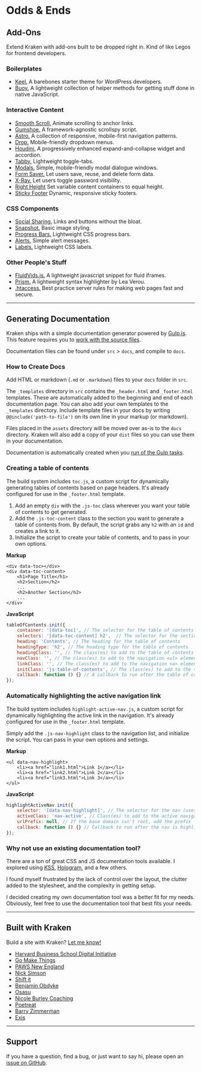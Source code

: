 # Odds & Ends

## Add-Ons

Extend Kraken with add-ons built to be dropped right in. Kind of like Legos for frontend developers.

### Boilerplates

* [Keel.](https://github.com/cferdinandi/keel) A barebones starter theme for WordPress developers.
* [Buoy.](https://github.com/cferdinandi/buoy) A lightweight collection of helper methods for getting stuff done in native JavaScript.

### Interactive Content

* [Smooth Scroll.](https://github.com/cferdinandi/smooth-scroll/) Animate scrolling to anchor links.
* [Gumshoe.](https://github.com/cferdinandi/gumshoe) A framework-agnostic scrollspy script.
* [Astro.](https://github.com/cferdinandi/astro/) A collection of responsive, mobile-first navigation patterns.
* [Drop.](https://github.com/cferdinandi/drop/) Mobile-friendly dropdown menus.
* [Houdini.](https://github.com/cferdinandi/houdini/) A progressively enhanced expand-and-collapse widget and accordion.
* [Tabby.](https://github.com/cferdinandi/tabby/) Lightweight toggle-tabs.
* [Modals.](https://github.com/cferdinandi/modals/) Simple, mobile-friendly modal dialogue windows.
* [Form Saver.](https://github.com/cferdinandi/form-saver/) Let users save, reuse, and delete form data.
* [X-Ray.](https://github.com/cferdinandi/x-ray/) Let users toggle password visibility.
* [Right Height](https://github.com/cferdinandi/right-height/) Set variable content containers to equal height.
* [Sticky Footer](https://github.com/cferdinandi/sticky-footer/) Dynamic, responsive sticky footers.


### CSS Components

* [Social Sharing.](https://github.com/cferdinandi/social-sharing/) Links and buttons without the bloat.
* [Snapshot.](https://github.com/cferdinandi/snapshot/) Basic image styling.
* [Progress Bars.](https://github.com/cferdinandi/progress-bars/) Lightweight CSS progress bars.
* [Alerts.](https://github.com/cferdinandi/alerts/) Simple alert messages.
* [Labels.](https://github.com/cferdinandi/labels/) Lightweight CSS labels.


### Other People's Stuff

* [FluidVids.js.](https://github.com/toddmotto/fluidvids) A lightweight javascript snippet for fluid iframes.
* [Prism.](http://prismjs.com/) A lightweight syntax highlighter by Lea Verou.
* [.htaccess.](https://github.com/h5bp/html5-boilerplate/blob/master/dist/.htaccess) Best practice server rules for making web pages fast and secure.

<hr>


## Generating Documentation

Kraken ships with a simple documentation generator powered by [Gulp.js](http://gulpjs.com). This feature requires you to [work with the source files](working-with-the-source-files.html).

Documentation files can be found under `src` > `docs`, and compile to `docs`.

### How to Create Docs

Add HTML or markdown (`.md` or `.markdown`) files to your `docs` folder in `src`.

The `_templates` directory in `src` contains the `_header.html` and `_footer.html` templates. These are automatically added to the beginning and end of each documentation page. You can also add your own templates to the `_templates` directory. Include template files in your docs by writing <code>&commat;&commat;include('path-to-file')</code> on its own line in your markup (or markdown).

Files placed in the `assets` directory will be moved over as-is to the `docs` directory. Kraken will also add a copy of your `dist` files so you can use them in your documentation.

Documentation is automatically created when you [run of the Gulp tasks](setup.html#working-with-the-source-files).

### Creating a table of contents

The build system includes `toc.js`, a custom script for dynamically generating tables of contents based on page headers. It's already configured for use in the `_footer.html` template.

1. Add an empty `div` with the `.js-toc` class wherever you want your table of contents to get generated.
2. Add the `.js-toc-content` class to the section you want to generate a table of contents from. By default, the script grabs any `h2` with an `id` and creates a link to it.
3. Initialize the script to create your table of contents, and to pass in your own options.

**Markup**

```markup
<div data-toc></div>
<div data-toc-content>
	<h1>Page Title</h1>
	<h2>Section</h2>
	...
	<h2>Another Section</h2>
	...
</div>
```

**JavaScript**

```javascript
tableOfContents.init({
	container: '[data-toc]', // The selector for the table of contents (uses document.querySelector)
	selectors: '[data-toc-content] h2',  // The selector for the section headers (uses document.querySelectorAll)
	heading: 'Contents', // The heading for the table of contents
	headingType: 'h2', // The heading type for the table of contents
	headingClass: '', // The class(es) to add to the table of contents heading
	navClass: '', // The class(es) to add to the navigation <ul> element
	linkClass: '', // The class(es) to add to the navigation <a> elements
	initClass: 'js-table-of-contents', // The class(es) to add to the <html> element on init
	callback: function () {} // A callback to run after the table of contents is rendered
});
```


### Automatically highlighting the active navigation link

The build system includes `highlight-active-nav.js`, a custom script for dynamically highlighting the active link in the navigation. It's already configured for use in the `_footer.html` template.

Simply add the `.js-nav-highlight` class to the navigation list, and initialize the script. You can pass in your own options and settings.

**Markup**

```markup
<ul data-nav-highlight>
	<li><a href="link1.html">Link 1</a></li>
	<li><a href="link2.html">Link 2</a></li>
	<li><a href="link3.html">Link 3</a></li>
</ul>
```

**JavaScript**

```javascript
highlightActiveNav.init({
	selector: '[data-nav-highlight]', // The selector for the nav (uses document.querySelector)
	activeClass: 'nav-active', // Class(es) to add to the active navigation link
	urlPrefix: null, // If the base domain isn't root, add the prefix
	callback: function () {} // Callback to run after the nav is highlighted
});
```


### Why not use an existing documentation tool?

There are a ton of great CSS and JS documentation tools available. I explored using [KSS](http://warpspire.com/kss/), [Hologram](http://trulia.github.io/hologram/), and a few others.

I found myself frustrated by the lack of control over the layout, the clutter added to the stylesheet, and the complexity in getting setup.

I decided creating my own documentation tool was a better fit for my needs. Obviously, feel free to use the documentation tool that best fits your needs.

<hr>


## Built with Kraken

Build a site with Kraken? <a href="mailto:&#104;&#101;llo&#64;&#103;om&#97;ke&#116;h&#105;&#110;&#103;s.&#99;o&#109;">Let me know!</a>

* [Harvard Business School Digital Initiative](https://digital.hbs.edu/)
* [Go Make Things](http://gomakethings.com/)
* [PAWS New England](http://www.pawsnewengland.com/)
* [Nick Simson](http://nicksimson.com/)
* [Shift it](http://www.shiftit.com.br/)
* [Benjamin Obdyke](http://www.benjaminobdyke.com/)
* [Osasu](http://osasu.com/)
* [Nicole Burley Coaching](http://nicoleburley.com/)
* [Poetreat](http://poetreatapp.com/)
* [Barry Zimmerman](http://barryzimmerman.co.uk/)
* [Exis](http://exisweb.net/)

<hr>


## Support

If you have a question, find a bug, or just want to say hi, please open an [issue on GitHub](https://github.com/cferdinandi/kraken/issues).
